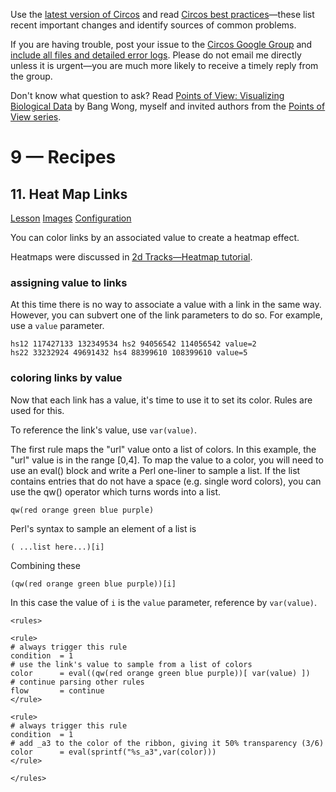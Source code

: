 Use the [latest version of Circos](/software/download/circos/) and read
[Circos best
practices](/documentation/tutorials/reference/best_practices/)—these list
recent important changes and identify sources of common problems.

If you are having trouble, post your issue to the [Circos Google
Group](https://groups.google.com/group/circos-data-visualization) and [include
all files and detailed error logs](/support/support/). Please do not email me
directly unless it is urgent—you are much more likely to receive a timely
reply from the group.

Don't know what question to ask? Read [Points of View: Visualizing Biological
Data](https://www.nature.com/nmeth/journal/v9/n12/full/nmeth.2258.html) by
Bang Wong, myself and invited authors from the [Points of View
series](https://mk.bcgsc.ca/pointsofview).

# 9 — Recipes

## 11\. Heat Map Links

[Lesson](/documentation/tutorials/recipes/heatmap_links/lesson)
[Images](/documentation/tutorials/recipes/heatmap_links/images)
[Configuration](/documentation/tutorials/recipes/heatmap_links/configuration)

You can color links by an associated value to create a heatmap effect.

Heatmaps were discussed in [2d Tracks—Heatmap
tutorial](//documentation/tutorials/2d_tracks/heatmaps).

### assigning value to links

At this time there is no way to associate a value with a link in the same way.
However, you can subvert one of the link parameters to do so. For example, use
a `value` parameter.

    
    
    hs12 117427133 132349534 hs2 94056542 114056542 value=2
    hs22 33232924 49691432 hs4 88399610 108399610 value=5
    

### coloring links by value

Now that each link has a value, it's time to use it to set its color. Rules
are used for this.

To reference the link's value, use `var(value)`.

The first rule maps the "url" value onto a list of colors. In this example,
the "url" value is in the range [0,4]. To map the value to a color, you will
need to use an eval() block and write a Perl one-liner to sample a list. If
the list contains entries that do not have a space (e.g. single word colors),
you can use the qw() operator which turns words into a list.

    
    
    qw(red orange green blue purple)
    

Perl's syntax to sample an element of a list is

    
    
    ( ...list here...)[i]
    

Combining these

    
    
    (qw(red orange green blue purple))[i]
    

In this case the value of `i` is the `value` parameter, reference by
`var(value)`.

    
    
    <rules>
    
    <rule>
    # always trigger this rule
    condition  = 1
    # use the link's value to sample from a list of colors
    color      = eval((qw(red orange green blue purple))[ var(value) ])
    # continue parsing other rules
    flow       = continue
    </rule>
    
    <rule>
    # always trigger this rule
    condition  = 1
    # add _a3 to the color of the ribbon, giving it 50% transparency (3/6)
    color      = eval(sprintf("%s_a3",var(color)))
    </rule>
    
    </rules>
    

